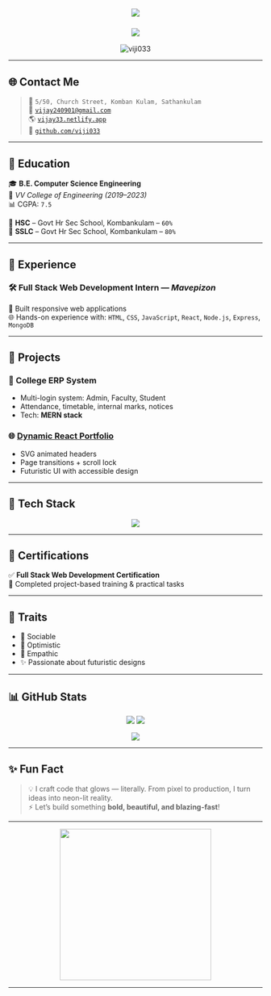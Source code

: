 <!-- 🚀 Neon Futuristic GitHub README for Vijayakumar -->

<h1 align="center">
  <img src="https://readme-typing-svg.herokuapp.com/?font=Orbitron&color=00FFF7&size=40&center=true&vCenter=true&width=1000&lines=%F0%9F%92%A1I'm+Vijayakumar;⚡+Full+Stack+Web+Developer;🚀+React+%7C+Node+%7C+MongoDB;🎯+Building+Futuristic+Web+Experiences" />
</h1>

<h3 align="center"><img src="https://img.shields.io/badge/web%20Developer-00FFF7?style=for-the-badge&logo=github&logoColor=black" /></h3>

<p align="center">
  <img src="https://komarev.com/ghpvc/?username=viji033&label=Profile+Views&color=00FFF7&style=flat-square" alt="viji033" />
</p>

---

## 🌐 Contact Me

> 📍 `5/50, Church Street, Komban Kulam, Sathankulam`  
> 📧 [`vijay240901@gmail.com`](mailto:vijay240901@gmail.com)  
> 🌎 [`vijay33.netlify.app`](https://vijay33.netlify.app)  
> 🧠 [`github.com/viji033`](https://github.com/viji033)

---

## 🧠 Education

🎓 **B.E. Computer Science Engineering**  
📍 *VV College of Engineering (2019–2023)*  
📊 CGPA: `7.5`

🏫 **HSC** – Govt Hr Sec School, Kombankulam – `60%`  
📘 **SSLC** – Govt Hr Sec School, Kombankulam – `80%`

---

## 💼 Experience

### 🛠️ Full Stack Web Development Intern — *Mavepizon*  
🔧 Built responsive web applications  
🌐 Hands-on experience with:
`HTML`, `CSS`, `JavaScript`, `React`, `Node.js`, `Express`, `MongoDB`

---

## 🚀 Projects

### 🧩 College ERP System  
- Multi-login system: Admin, Faculty, Student  
- Attendance, timetable, internal marks, notices  
- Tech: **MERN stack**

### 🌐 [Dynamic React Portfolio](https://vijay33.netlify.app)  
- SVG animated headers  
- Page transitions + scroll lock  
- Futuristic UI with accessible design

---

## 🧰 Tech Stack

<p align="center">
  <img src="https://skillicons.dev/icons?i=html,css,bootstrap,js,react,nodejs,express,mongodb,python&theme=light" />
</p>

---

## 📜 Certifications

✅ **Full Stack Web Development Certification**  
🧪 Completed project-based training & practical tasks

---

## 🎯 Traits

- 💬 Sociable  
- 🌈 Optimistic  
- 🤝 Empathic  
- ✨ Passionate about futuristic designs

---

## 📊 GitHub Stats

<p align="center">
  <img src="https://github-readme-stats.vercel.app/api?username=viji033&show_icons=true&theme=tokyonight&border_color=00FFF7" />
  <img src="https://github-readme-stats.vercel.app/api/top-langs/?username=viji033&layout=compact&theme=tokyonight&title_color=00FFF7" />
</p>

<p align="center">
  <img src="https://github-readme-streak-stats.herokuapp.com/?user=viji033&theme=tokyonight&fire=00FFF7&currStreakLabel=00FFF7" />
</p>

---

## ✨ Fun Fact

> 💡 I craft code that glows — literally. From pixel to production, I turn ideas into neon-lit reality.  
> ⚡ Let’s build something **bold, beautiful, and blazing-fast**!

---

<p align="center">
  <img src="https://media.giphy.com/media/HscDLzkO8EOTmgkhQP/giphy.gif" width="300" />
</p>

---
